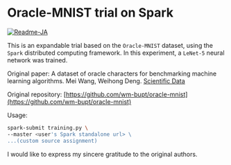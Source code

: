 # Oracle-MNIST trial on Spark

[![Readme-JA](https://img.shields.io/badge/README-Japanese-red.svg)](README.ja.md)

This is an expandable trial based on the `Oracle-MNIST` dataset, using the `Spark` distributed computing framework. In this experiment, a `LeNet-5` neural network was trained.

Original paper:
A dataset of oracle characters for benchmarking machine learning algorithms. Mei Wang, Weihong Deng. 
[Scientific Data](https://www.nature.com/articles/s41597-024-02933-w)

Original repository: 
[https://github.com/wm-bupt/oracle-mnist](https://github.com/wm-bupt/oracle-mnist)

Usage:
```bash
spark-submit training.py \
--master <user's Spark standalone url> \
...(custom source assignment)
```

I would like to express my sincere gratitude to the original authors.